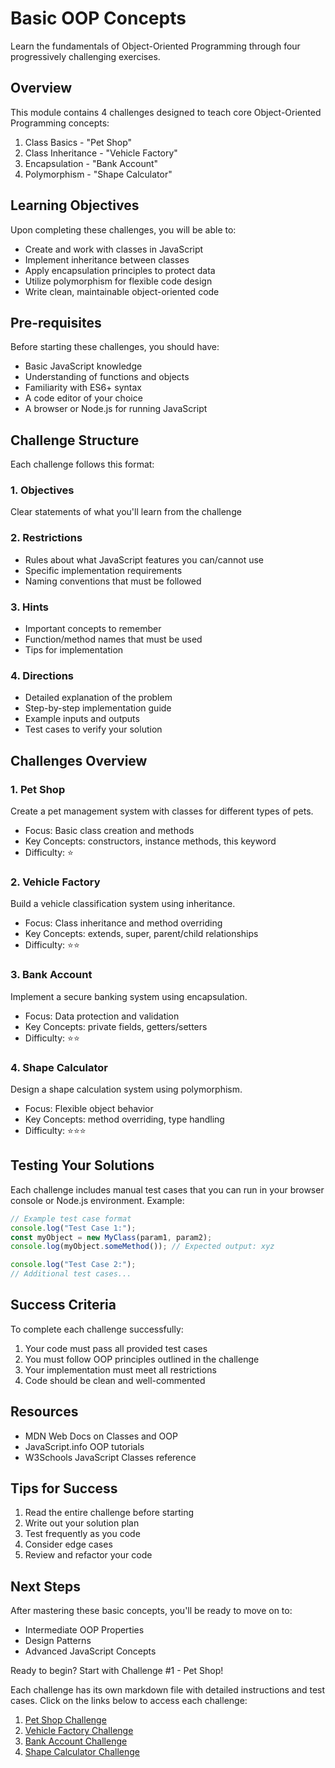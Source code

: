 # Basic OOP Concepts
Learn the fundamentals of Object-Oriented Programming through four progressively challenging exercises.

## Overview
This module contains 4 challenges designed to teach core Object-Oriented Programming concepts:
1. Class Basics - "Pet Shop"
2. Class Inheritance - "Vehicle Factory" 
3. Encapsulation - "Bank Account"
4. Polymorphism - "Shape Calculator"

## Learning Objectives
Upon completing these challenges, you will be able to:
- Create and work with classes in JavaScript
- Implement inheritance between classes
- Apply encapsulation principles to protect data
- Utilize polymorphism for flexible code design
- Write clean, maintainable object-oriented code

## Pre-requisites
Before starting these challenges, you should have:
- Basic JavaScript knowledge
- Understanding of functions and objects
- Familiarity with ES6+ syntax
- A code editor of your choice
- A browser or Node.js for running JavaScript

## Challenge Structure
Each challenge follows this format:

### 1. Objectives
Clear statements of what you'll learn from the challenge

### 2. Restrictions
- Rules about what JavaScript features you can/cannot use
- Specific implementation requirements
- Naming conventions that must be followed

### 3. Hints
- Important concepts to remember
- Function/method names that must be used
- Tips for implementation

### 4. Directions
- Detailed explanation of the problem
- Step-by-step implementation guide
- Example inputs and outputs
- Test cases to verify your solution

## Challenges Overview

### 1. Pet Shop
Create a pet management system with classes for different types of pets.
- Focus: Basic class creation and methods
- Key Concepts: constructors, instance methods, this keyword
- Difficulty: ⭐️

### 2. Vehicle Factory
Build a vehicle classification system using inheritance.
- Focus: Class inheritance and method overriding
- Key Concepts: extends, super, parent/child relationships
- Difficulty: ⭐️⭐️

### 3. Bank Account
Implement a secure banking system using encapsulation.
- Focus: Data protection and validation
- Key Concepts: private fields, getters/setters
- Difficulty: ⭐️⭐️

### 4. Shape Calculator
Design a shape calculation system using polymorphism.
- Focus: Flexible object behavior
- Key Concepts: method overriding, type handling
- Difficulty: ⭐️⭐️⭐️

## Testing Your Solutions
Each challenge includes manual test cases that you can run in your browser console or Node.js environment. Example:

```javascript
// Example test case format
console.log("Test Case 1:");
const myObject = new MyClass(param1, param2);
console.log(myObject.someMethod()); // Expected output: xyz

console.log("Test Case 2:");
// Additional test cases...
```

## Success Criteria
To complete each challenge successfully:
1. Your code must pass all provided test cases
2. You must follow OOP principles outlined in the challenge
3. Your implementation must meet all restrictions
4. Code should be clean and well-commented

## Resources
- MDN Web Docs on Classes and OOP
- JavaScript.info OOP tutorials
- W3Schools JavaScript Classes reference

## Tips for Success
1. Read the entire challenge before starting
2. Write out your solution plan
3. Test frequently as you code
4. Consider edge cases
5. Review and refactor your code

## Next Steps
After mastering these basic concepts, you'll be ready to move on to:
- Intermediate OOP Properties
- Design Patterns
- Advanced JavaScript Concepts

Ready to begin? Start with Challenge #1 - Pet Shop! 

Each challenge has its own markdown file with detailed instructions and test cases. Click on the links below to access each challenge:

1. [Pet Shop Challenge](./pet-shop.md)
2. [Vehicle Factory Challenge](./vehicle-factory.md)
3. [Bank Account Challenge](./bank-account.md)
4. [Shape Calculator Challenge](./shape-calculator.md)